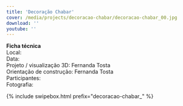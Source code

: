 ```yaml
---
title: 'Decoração Chabar'
cover: /media/projects/decoracao-chabar/decoracao-chabar_00.jpg
download: ''
youtube: ''
---
```

**Ficha técnica**  
Local:  
Data:  
Projeto / visualização 3D: Fernanda Tosta  
Orientação de construção: Fernanda Tosta  
Participantes:  
Fotografia:  

{% include swipebox.html prefix="decoracao-chabar_" %}
